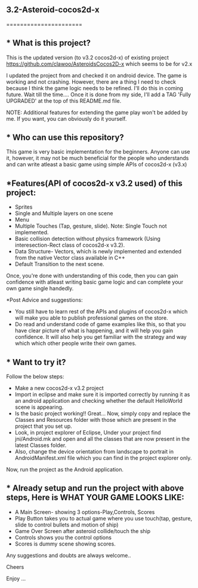 ## 3.2-Asteroid-cocos2d-x
======================

## * What is this project?

This is the updated version (to v3.2 cocos2d-x) of existing project https://github.com/clawoo/AsteroidsCocos2D-x 
which seems to be for v2.x

I updated the project from and checked it on android device. 
The game is working and not crashing. However, there are a thing I need to check because I think the game logic needs to be
refined. I'll do this in coming future. Wait till the time.... Once it is done from my side, I'll add a TAG 'Fully UPGRADED'
at the top of this README.md file.

NOTE: Additional features for extending the game play won't be added by me.
If you want, you can obviously do it yourself.

## * Who can use this repository?
This game is very basic implementation for the beginners. Anyone can use it, however, it may not be much beneficial 
for the people who understands and can write atleast a basic game using simple APIs of cocos2d-x (v3.x)


## *Features(API of cocos2d-x v3.2 used) of this project:

* Sprites
* Single and Multiple layers on one scene
* Menu
* Multiple Touches (Tap, gesture, slide).
Note: Single Touch not implemented.
* Basic collision detection without physics framework (Using interesection-Rect class of cocos2d-x v3.2).
* Data Structure- Vectors, which is newly implemented and extended from the native Vector class available in C++
* Default Transition to the next scene.

Once, you're done with understanding of this code, then you can gain confidence with atleast writing basic game logic and
can complete your own game single handedly.

*Post Advice and suggestions:
* You still have to learn rest of the APIs and plugins of cocos2d-x which will make you able to publish professional games
on the store.
* Do read and understand code of game examples like this, so that you have clear picture of what is happening, and
it will help you gain confidence. It will also help you get familiar with the strategy and way which which other people write 
their own games.


## * Want to try it?

Follow the below steps:
* Make a new cocos2d-x v3.2 project
* Import in eclipse and make sure it is imported correctly by running it as an android application and checking whether 
the default HelloWorld scene is appearing.
* Is the basic project working!! Great... 
Now, simply copy and replace the Classes and Resources folder with those which are present in the project that you set up.
* Look, in project explorer of Eclipse, Under your project find jni/Android.mk and open and all the classes that are now
present in the latest Classes folder.
* Also, change the device orientation from landscape to portrait in AndroidManifest.xml file which you can find in the
project explorer only.

Now, run the project as the Android application.


## * Already setup and run the project with above steps, Here is WHAT YOUR GAME LOOKS LIKE:

* A Main Screen- showing 3 options-Play,Controls, Scores
* Play Button takes you to actual game where you use touch(tap, gesture, slide to control bullets and motion of ship)
* Game Over Screen after asteroid collide/touch the ship
* Controls shows you the control options
* Scores is dummy scene showing scores.

Any suggestions and doubts are always welcome..

Cheers

Enjoy ...
